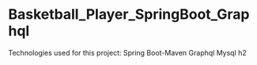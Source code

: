 # Basketball_Player_SpringBoot_Graphql

Technologies used for this project:
Spring Boot-Maven
Graphql
Mysql
h2
